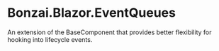 # Bonzai.Blazor.EventQueues

An extension of the BaseComponent that provides better flexibility for hooking into lifecycle events.